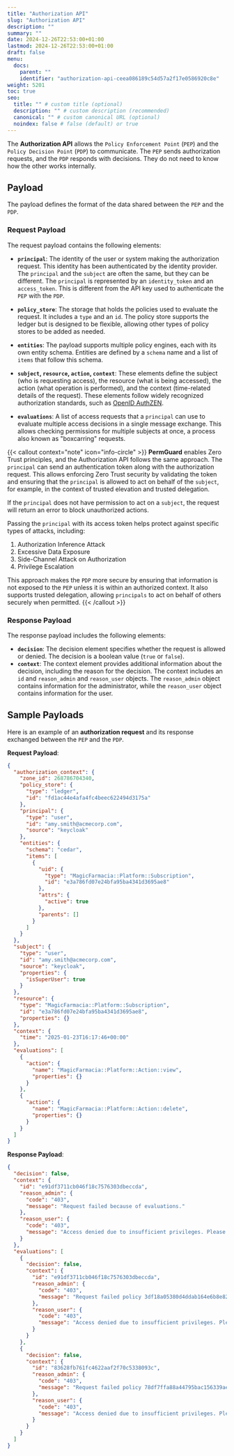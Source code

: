 ```yaml
---
title: "Authorization API"
slug: "Authorization API"
description: ""
summary: ""
date: 2024-12-26T22:53:00+01:00
lastmod: 2024-12-26T22:53:00+01:00
draft: false
menu:
  docs:
    parent: ""
    identifier: "authorization-api-ceea086189c54d57a2f17e0586920c8e"
weight: 5201
toc: true
seo:
  title: "" # custom title (optional)
  description: "" # custom description (recommended)
  canonical: "" # custom canonical URL (optional)
  noindex: false # false (default) or true
---
```


The **Authorization API** allows the `Policy Enforcement Point` (`PEP`) and the `Policy Decision Point` (`PDP`) to communicate. The `PEP` sends authorization requests, and the `PDP` responds with decisions. They do not need to know how the other works internally.

## Payload

The payload defines the format of the data shared between the `PEP` and the `PDP`.

### Request Payload

The request payload contains the following elements:

- **`principal`**:
  The identity of the user or system making the authorization request. This identity has been authenticated by the identity provider. The `principal` and the `subject` are often the same, but they can be different. The `principal` is represented by an `identity_token` and an `access_token`. This is different from the API key used to authenticate the `PEP` with the `PDP`.

- **`policy_store`**:
  The storage that holds the policies used to evaluate the request. It includes a `type` and an `id`. The policy store supports the ledger but is designed to be flexible, allowing other types of policy stores to be added as needed.

- **`entities`**:
  The payload supports multiple policy engines, each with its own entity schema. Entities are defined by a `schema` name and a list of `items` that follow this schema.

- **`subject`, `resource`, `action`, `context`**:
  These elements define the subject (who is requesting access), the resource (what is being accessed), the action (what operation is performed), and the context (time-related details of the request). These elements follow widely recognized authorization standards, such as [OpenID AuthZEN](https://openid.net/wg/authzen/specifications/).

- **`evaluations`**:
  A list of access requests that a `principal` can use to evaluate multiple access decisions in a single message exchange. This allows checking permissions for multiple subjects at once, a process also known as "boxcarring" requests.

{{< callout context="note" icon="info-circle" >}}
**PermGuard** enables Zero Trust principles, and the Authorization API follows the same approach. The `principal` can send an authentication token along with the authorization request. This allows enforcing Zero Trust security by validating the token and ensuring that the `principal` is allowed to act on behalf of the `subject`, for example, in the context of trusted elevation and trusted delegation.

If the `principal` does not have permission to act on a `subject`, the request will return an error to block unauthorized actions.

Passing the `principal` with its access token helps protect against specific types of attacks, including:

1. Authorization Inference Attack
2. Excessive Data Exposure
3. Side-Channel Attack on Authorization
4. Privilege Escalation

This approach makes the `PDP` more secure by ensuring that information is not exposed to the `PEP` unless it is within an authorized context. It also supports trusted delegation, allowing `principals` to act on behalf of others securely when permitted.
{{< /callout >}}

### Response Payload

The response payload includes the following elements:

- **`decision`**:
  The decision element specifies whether the request is allowed or denied. The decision is a boolean value (`true` or `false`).
- **`context`**:
  The context element provides additional information about the decision, including the reason for the decision. The context includes an `id` and `reason_admin` and `reason_user` objects. The `reason_admin` object contains information for the administrator, while the `reason_user` object contains information for the user.

## Sample Payloads

Here is an example of an **authorization request** and its response exchanged between the `PEP` and the `PDP`.

**Request Payload**:

```json
{
  "authorization_context": {
    "zone_id": 268786704340,
    "policy_store": {
      "type": "ledger",
      "id": "fd1ac44e4afa4fc4beec622494d3175a"
    },
    "principal": {
      "type": "user",
      "id": "amy.smith@acmecorp.com",
      "source": "keycloak"
    },
    "entities": {
      "schema": "cedar",
      "items": [
        {
          "uid": {
            "type": "MagicFarmacia::Platform::Subscription",
            "id": "e3a786fd07e24bfa95ba4341d3695ae8"
          },
          "attrs": {
            "active": true
          },
          "parents": []
        }
      ]
    }
  },
  "subject": {
    "type": "user",
    "id": "amy.smith@acmecorp.com",
    "source": "keycloak",
    "properties": {
      "isSuperUser": true
    }
  },
  "resource": {
    "type": "MagicFarmacia::Platform::Subscription",
    "id": "e3a786fd07e24bfa95ba4341d3695ae8",
    "properties": {}
  },
  "context": {
    "time": "2025-01-23T16:17:46+00:00"
  },
  "evaluations": [
    {
      "action": {
        "name": "MagicFarmacia::Platform::Action::view",
        "properties": {}
      }
    },
    {
      "action": {
        "name": "MagicFarmacia::Platform::Action::delete",
        "properties": {}
      }
    }
  ]
}
```

**Response Payload**:

```json
{
  "decision": false,
  "context": {
    "id": "e91df3711cb046f18c7576303dbeccda",
    "reason_admin": {
      "code": "403",
      "message": "Request failed because of evaluations."
    },
    "reason_user": {
      "code": "403",
      "message": "Access denied due to insufficient privileges. Please contact your administrator."
    }
  },
  "evaluations": [
    {
      "decision": false,
      "context": {
        "id": "e91df3711cb046f18c7576303dbeccda",
        "reason_admin": {
          "code": "403",
          "message": "Request failed policy 3df18a05380d4ddab164e6b8e82bd37b"
        },
        "reason_user": {
          "code": "403",
          "message": "Access denied due to insufficient privileges. Please contact your administrator."
        }
      }
    },
    {
      "decision": false,
      "context": {
        "id": "83628fb761fc4622aaf2f70c5338093c",
        "reason_admin": {
          "code": "403",
          "message": "Request failed policy 78df7ffa88a44795bac156339ae1d0da"
        },
        "reason_user": {
          "code": "403",
          "message": "Access denied due to insufficient privileges. Please contact your administrator."
        }
      }
    }
  ]
}
```
